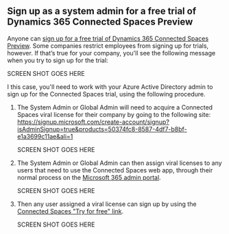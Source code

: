 ## Sign up as a system admin for a free trial of Dynamics 365 Connected Spaces Preview

Anyone can [sign up for a free trial of Dynamics 365 Connected Spaces Preview](trial-signup.md). Some companies restrict employees from signing up for trials, however. If that’s true  for your company, you'll see the following message when you try to sign up for the trial:

SCREEN SHOT GOES HERE

I this case, you'll need to work with your Azure Active Directory admin to sign up for the Connected Spaces trial, using the following procedure.

1. The System Admin or Global Admin will need to acquire a Connected Spaces viral license for their company by going to the following site: https://signup.microsoft.com/create-account/signup?isAdminSignup=true&products=50374fc8-8587-4df7-b8bf-e1a3699c11ae&ali=1 

    SCREEN SHOT GOES HERE
  
2. The System Admin or Global Admin can then assign viral licenses to any users that need to use the Connected Spaces web app, through their normal process on the 
[Microsoft 365 admin portal](https://admin.microsoft.com/#/users).

    SCREEN SHOT GOES HERE
 
3. Then any user assigned a viral license can sign up by using the [Connected Spaces "Try for free" link](https://dynamics.microsoft.com/connected-spaces/overview/). 

    SCREEN SHOT GOES HERE

 
